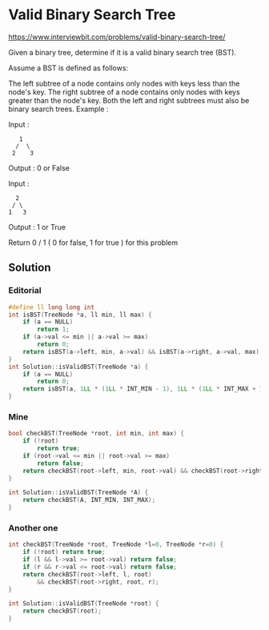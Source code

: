 # Valid Binary Search Tree

https://www.interviewbit.com/problems/valid-binary-search-tree/

Given a binary tree, determine if it is a valid binary search tree (BST).

Assume a BST is defined as follows:

The left subtree of a node contains only nodes with keys less than the node's key.
The right subtree of a node contains only nodes with keys greater than the node's key.
Both the left and right subtrees must also be binary search trees.
Example :

Input : 
```
   1
  /  \
 2    3
```

Output : 0 or False


Input : 
```
  2
 / \
1   3
```
Output : 1 or True 

Return 0 / 1 ( 0 for false, 1 for true ) for this problem


## Solution
### Editorial
```cpp
#define ll long long int
int isBST(TreeNode *a, ll min, ll max) {
    if (a == NULL)
        return 1;
    if (a->val <= min || a->val >= max)
        return 0;
    return isBST(a->left, min, a->val) && isBST(a->right, a->val, max);
}
int Solution::isValidBST(TreeNode *a) {
    if (a == NULL)
        return 0;
    return isBST(a, 1LL * (1LL * INT_MIN - 1), 1LL * (1LL * INT_MAX + 1));
}
```
### Mine
```cpp
bool checkBST(TreeNode *root, int min, int max) {
    if (!root)
        return true;
    if (root->val <= min || root->val >= max)
        return false;
    return checkBST(root->left, min, root->val) && checkBST(root->right, root->val, max);
}

int Solution::isValidBST(TreeNode *A) {
    return checkBST(A, INT_MIN, INT_MAX);
}
```

### Another one

```cpp
int checkBST(TreeNode *root, TreeNode *l=0, TreeNode *r=0) {
    if (!root) return true;
    if (l && l->val >= root->val) return false;
    if (r && r->val <= root->val) return false;
    return checkBST(root->left, l, root) 
        && checkBST(root->right, root, r);
}

int Solution::isValidBST(TreeNode *root) {
    return checkBST(root);
}
```

